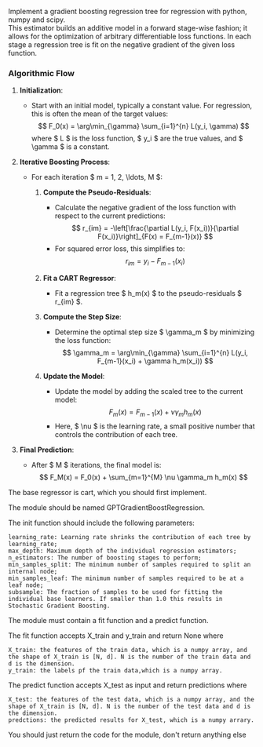 Implement a gradient boosting regression tree for regression with python, numpy and scipy.  
This estimator builds an additive model in a forward stage-wise fashion; it allows for the optimization of arbitrary differentiable loss functions. In each stage a regression tree is fit on the negative gradient of the given loss function.

### Algorithmic Flow

1. **Initialization**:
   - Start with an initial model, typically a constant value. For regression, this is often the mean of the target values:
     $$
     F_0(x) = \arg\min_{\gamma} \sum_{i=1}^{n} L(y_i, \gamma)
     $$
     where $ L $ is the loss function, $ y_i $ are the true values, and $ \gamma $ is a constant.

2. **Iterative Boosting Process**:
   - For each iteration $ m = 1, 2, \ldots, M $:
     1. **Compute the Pseudo-Residuals**:
        - Calculate the negative gradient of the loss function with respect to the current predictions:
          $$
          r_{im} = -\left[\frac{\partial L(y_i, F(x_i))}{\partial F(x_i)}\right]_{F(x) = F_{m-1}(x)}
          $$
        - For squared error loss, this simplifies to:
          $$
          r_{im} = y_i - F_{m-1}(x_i)
          $$

     2. **Fit a CART Regressor**:
        - Fit a regression tree $ h_m(x) $ to the pseudo-residuals $ r_{im} $.

     3. **Compute the Step Size**:
        - Determine the optimal step size $ \gamma_m $ by minimizing the loss function:
          $$
          \gamma_m = \arg\min_{\gamma} \sum_{i=1}^{n} L(y_i, F_{m-1}(x_i) + \gamma h_m(x_i))
          $$

     4. **Update the Model**:
        - Update the model by adding the scaled tree to the current model:
          $$
          F_m(x) = F_{m-1}(x) + \nu \gamma_m h_m(x)
          $$
        - Here, $ \nu $ is the learning rate, a small positive number that controls the contribution of each tree.

3. **Final Prediction**:
   - After $ M $ iterations, the final model is:
     $$
     F_M(x) = F_0(x) + \sum_{m=1}^{M} \nu \gamma_m h_m(x)
     $$

The base regressor is cart, which you should first implement. 

The module should be named GPTGradientBoostRegression.  

The init function should include the following parameters:

    learning_rate: Learning rate shrinks the contribution of each tree by learning_rate;
    max_depth: Maximum depth of the individual regression estimators;
    n_estimators: The number of boosting stages to perform;
    min_samples_split: The minimum number of samples required to split an internal node;
    min_samples_leaf: The minimum number of samples required to be at a leaf node;
    subsample: The fraction of samples to be used for fitting the individual base learners. If smaller than 1.0 this results in Stochastic Gradient Boosting.
The module must contain a fit function and a predict function.  

The fit function accepts X_train and y_train and return None where  

    X_train: the features of the train data, which is a numpy array, and the shape of X_train is [N, d]. N is the number of the train data and d is the dimension.  
    y_train: the labels pf the train data,which is a numpy array.  
The predict function accepts X_test as input and return predictions where  

    X_test: the features of the test data, which is a numpy array, and the shape of X_train is [N, d]. N is the number of the test data and d is the dimension.  
    predctions: the predicted results for X_test, which is a numpy arrary.  
You should just return the code for the module, don't return anything else